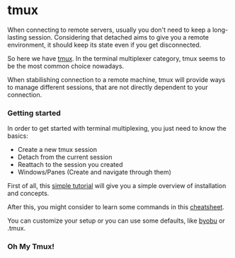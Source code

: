 # tmux

When connecting to remote servers, usually you don't need to keep a long-lasting session.
Considering that detached aims to give you a remote environment, it should keep its state even if you get disconnected.

So here we have [tmux](http://tmux.github.io/). In the terminal multiplexer category, tmux seems to be the most common choice nowadays.

When stabilishing connection to a remote machine, tmux will provide ways to manage different sessions, that are not directly dependent to your connection.

### Getting started

In order to get started with terminal multiplexing, you just need to know the basics:

* Create a new tmux session
* Detach from the current session
* Reattach to the session you created
* Windows/Panes (Create and navigate through them)

First of all, this [simple tutorial](https://www.sitepoint.com/tmux-a-simple-start/) will give you a simple overview of installation and concepts.

After this, you might consider to learn some commands in this [cheatsheet](https://gist.github.com/MohamedAlaa/2961058).

You can customize your setup or you can use some defaults, like [byobu](http://byobu.co/) or .tmux.

### Oh My Tmux!


